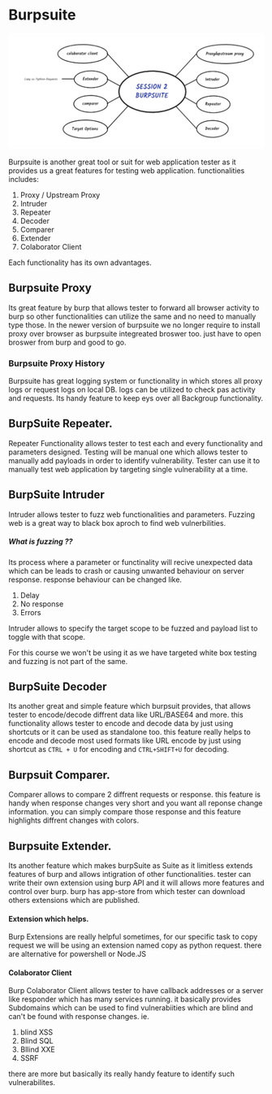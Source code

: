 # Burpsuite
![](./Attachment/BURPSUITE.png)

 Burpsuite is another great tool or suit for web application tester as it provides us a great features for testing web application. functionalities includes:
 
 1) Proxy / Upstream Proxy
2) Intruder
3) Repeater
4) Decoder
5) Comparer
6) Extender
7) Colaborator Client

Each functionality has its own advantages. 

## Burpsuite Proxy

Its great feature by burp that allows tester to forward all browser activity to burp so other functionalities can utilize the same and no need to manually type those. In the newer version of burpsuite we no longer require to install proxy over browser as burpsuite integreated broswer too. just have to open broswer from burp and good to go.


### Burpsuite Proxy History

Burpsuite has great logging system or functionality in which stores all proxy logs or request logs on local DB. logs can be utilized to check pas activity and requests. Its handy feature to keep eys over all Backgroup functionality.

## BurpSuite Repeater.

Repeater Functionality allows tester to test each and every functionality and parameters designed. Testing will be manual one which allows tester to manually add payloads in order to identify vulnerability. Tester can use it to manually test web application by targeting single vulnerability at a time.

## BurpSuite Intruder

Intruder allows tester to fuzz web functionalities and parameters. Fuzzing web is a great way to black box aproch to find web vulnerbilities.

##### What is fuzzing ??

Its process where a parameter or functinality will recive unexpected data which can be leads to crash or causing unwanted behaviour on server response. response behaviour can be changed like.

1) Delay
2) No response
3) Errors

Intruder allows to specify the target scope to be fuzzed and payload list to toggle with that scope.

For this course we won't be using it as we have targeted white box testing and fuzzing is not part of the same.

## BurpSuite Decoder

Its another great and simple feature which burpsuit provides, that allows tester to encode/decode diffrent data like URL/BASE64 and more. this functionality allows tester to encode and decode data by just using shortcuts or it can be used as standalone too. this feature really helps to encode and decode most used formats like URL encode by just using shortcut as `CTRL + U` for encoding and `CTRL+SHIFT+U` for decoding.


## Burpsuit Comparer.

Comparer allows to compare 2 diffrent requests or response. this feature is handy when response changes very short and you want all reponse change information. you can simply compare those response and this feature highlights diffrent changes with colors.



## Burpsuite Extender.

Its another feature which makes burpSuite as Suite as it limitless extends features of burp and allows intigration of other functionalities. tester can write their own extension using burp API and it will allows more features and control over burp. burp has app-store from which tester can download others extensions which are published.

#### Extension which helps.

Burp Extensions are really helpful sometimes, for our specific task to copy request we will be using an extension  named copy as python request. there are alternative for powershell or Node.JS

#### Colaborator Client

Burp Colaborator Client allows tester to have callback addresses or a server like responder which has many services running. it basically provides Subdomains which can be used to find vulnerabiities which are blind and can't be found with response changes. 
ie.
1) blind XSS
2) Blind SQL
3) Bllind XXE
4) SSRF

there are more but basically its really handy feature to identify such vulnerabilites.
